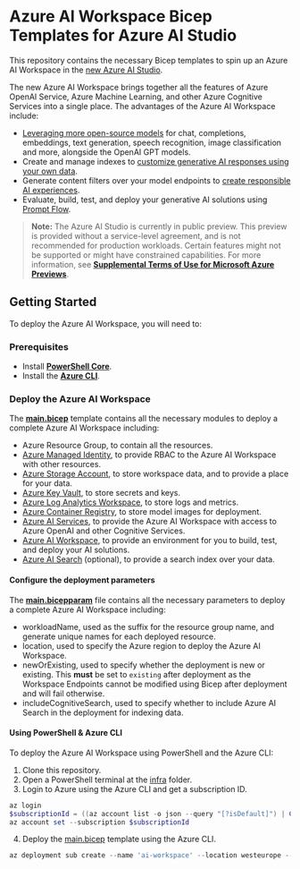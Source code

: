 # Azure AI Workspace Bicep Templates for Azure AI Studio

This repository contains the necessary Bicep templates to spin up an Azure AI Workspace in the [new Azure AI Studio](https://azure.microsoft.com/en-gb/products/ai-studio/).

The new Azure AI Workspace brings together all the features of Azure OpenAI Service, Azure Machine Learning, and other Azure Cognitive Services into a single place. The advantages of the Azure AI Workspace include:

- [Leveraging more open-source models](https://learn.microsoft.com/en-us/azure/ai-studio/how-to/model-catalog) for chat, completions, embeddings, text generation, speech recognition, image classification and more, alongside the OpenAI GPT models.
- Create and manage indexes to [customize generative AI responses using your own data](https://learn.microsoft.com/en-us/azure/ai-studio/how-to/index-add).
- Generate content filters over your model endpoints to [create responsible AI experiences](https://www.microsoft.com/en-us/ai/responsible-ai).
- Evaluate, build, test, and deploy your generative AI solutions using [Prompt Flow](https://learn.microsoft.com/en-us/azure/ai-studio/how-to/prompt-flow).

> **Note:** The Azure AI Studio is currently in public preview. This preview is provided without a service-level agreement, and is not recommended for production workloads. Certain features might not be supported or might have constrained capabilities. For more information, see **[Supplemental Terms of Use for Microsoft Azure Previews](https://azure.microsoft.com/en-gb/support/legal/preview-supplemental-terms/)**.

## Getting Started

To deploy the Azure AI Workspace, you will need to:

### Prerequisites

- Install [**PowerShell Core**](https://docs.microsoft.com/en-us/powershell/scripting/install/installing-powershell?view=powershell-7.1).
- Install the [**Azure CLI**](https://docs.microsoft.com/en-us/cli/azure/install-azure-cli).

### Deploy the Azure AI Workspace

The **[main.bicep](./infra/main.bicep)** template contains all the necessary modules to deploy a complete Azure AI Workspace including:

- Azure Resource Group, to contain all the resources.
- [Azure Managed Identity](https://learn.microsoft.com/en-us/entra/identity/managed-identities-azure-resources/overview), to provide RBAC to the Azure AI Workspace with other resources.
- [Azure Storage Account](https://learn.microsoft.com/en-us/azure/storage/common/storage-account-overview), to store workspace data, and to provide a place for your data.
- [Azure Key Vault](https://learn.microsoft.com/en-us/azure/key-vault/general/overview), to store secrets and keys.
- [Azure Log Analytics Workspace](https://learn.microsoft.com/en-us/azure/azure-monitor/logs/log-analytics-workspace-overview), to store logs and metrics.
- [Azure Container Registry](https://learn.microsoft.com/en-us/azure/container-registry/container-registry-intro), to store model images for deployment.
- [Azure AI Services](https://learn.microsoft.com/en-us/azure/ai-services/what-are-ai-services), to provide the Azure AI Workspace with access to Azure OpenAI and other Cognitive Services.
- [Azure AI Workspace](https://learn.microsoft.com/en-us/azure/ai-studio/what-is-ai-studio?tabs=home), to provide an environment for you to build, test, and deploy your AI solutions.
- [Azure AI Search](https://learn.microsoft.com/en-us/azure/search/search-what-is-azure-search) (optional), to provide a search index over your data.

#### Configure the deployment parameters

The **[main.bicepparam](./infra/main.bicepparam)** file contains all the necessary parameters to deploy a complete Azure AI Workspace including:

- workloadName, used as the suffix for the resource group name, and generate unique names for each deployed resource.
- location, used to specify the Azure region to deploy the Azure AI Workspace.
- newOrExisting, used to specify whether the deployment is new or existing. This **must** be set to `existing` after deployment as the Workspace Endpoints cannot be modified using Bicep after deployment and will fail otherwise.
- includeCognitiveSearch, used to specify whether to include Azure AI Search in the deployment for indexing data.

#### Using PowerShell &amp; Azure CLI

To deploy the Azure AI Workspace using PowerShell and the Azure CLI:

1. Clone this repository.
2. Open a PowerShell terminal at the [infra](./infra) folder.
3. Login to Azure using the Azure CLI and get a subscription ID.

```powershell
az login
$subscriptionId = ((az account list -o json --query "[?isDefault]") | ConvertFrom-Json).id
az account set --subscription $subscriptionId
```

4. Deploy the [main.bicep](./infra/main.bicep) template using the Azure CLI.

```powershell
az deployment sub create --name 'ai-workspace' --location westeurope --template-file ./main.bicep --parameters ./main.bicepparam
```